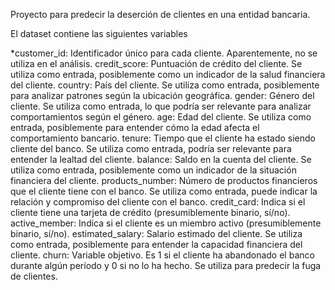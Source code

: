 Proyecto para predecir la deserción de clientes en una entidad bancaria.

El dataset contiene las siguientes variables

*customer_id: Identificador único para cada cliente. Aparentemente, no se utiliza en el análisis.
credit_score: Puntuación de crédito del cliente. Se utiliza como entrada, posiblemente como un indicador de la salud financiera del cliente.
country: País del cliente. Se utiliza como entrada, posiblemente para analizar patrones según la ubicación geográfica.
gender: Género del cliente. Se utiliza como entrada, lo que podría ser relevante para analizar comportamientos según el género.
age: Edad del cliente. Se utiliza como entrada, posiblemente para entender cómo la edad afecta el comportamiento bancario.
tenure: Tiempo que el cliente ha estado siendo cliente del banco. Se utiliza como entrada, podría ser relevante para entender la lealtad del cliente.
balance: Saldo en la cuenta del cliente. Se utiliza como entrada, posiblemente como un indicador de la situación financiera del cliente.
products_number: Número de productos financieros que el cliente tiene con el banco. Se utiliza como entrada, puede indicar la relación y compromiso del cliente con el banco.
credit_card: Indica si el cliente tiene una tarjeta de crédito (presumiblemente binario, sí/no).
active_member: Indica si el cliente es un miembro activo (presumiblemente binario, sí/no).
estimated_salary: Salario estimado del cliente. Se utiliza como entrada, posiblemente para entender la capacidad financiera del cliente.
churn: Variable objetivo. Es 1 si el cliente ha abandonado el banco durante algún período y 0 si no lo ha hecho. Se utiliza para predecir la fuga de clientes.
